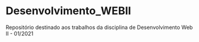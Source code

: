 # Desenvolvimento_WEBII
Repositório destinado aos trabalhos da disciplina de Desenvolvimento Web II - 01/2021
